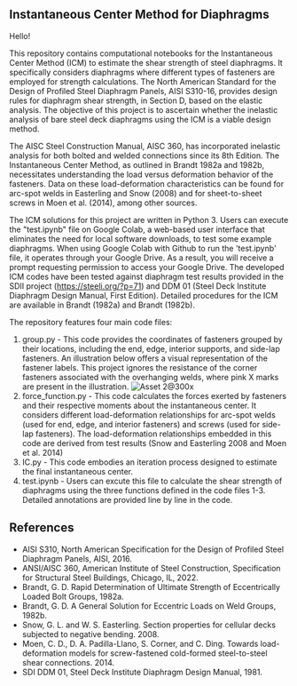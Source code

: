 ## Instantaneous Center Method for Diaphragms

Hello! 

This repository contains computational notebooks for the Instantaneous Center Method (ICM) to estimate the shear strength of steel diaphragms. It specifically considers diaphragms where different types of fasteners are employed for strength calculations. The North American Standard for the Design of Profiled Steel Diaphragm Panels, AISI S310-16, provides design rules for diaphragm shear strength, in Section D, based on the elastic analysis. The objective of this project is to ascertain whether the inelastic analysis of bare steel deck diaphragms using the ICM is a viable design method.

The AISC Steel Construction Manual, AISC 360, has incorporated inelastic analysis for both bolted and welded connections since its 8th Edition. The Instantaneous Center Method, as outlined in Brandt 1982a and 1982b, necessitates understanding the load versus deformation behavior of the fasteners. Data on these load-deformation characteristics can be found for arc-spot welds in Easterling and Snow (2008) and for sheet-to-sheet screws in Moen et al. (2014), among other sources.

The ICM solutions for this project are written in Python 3. Users can execute the "test.ipynb" file on Google Colab, a web-based user interface that eliminates the need for local software downloads, to test some example diaphragms. When using Google Colab with Github to run the 'test.ipynb' file, it operates through your Google Drive. As a result, you will receive a prompt requesting permission to access your Google Drive. The developed ICM codes have been tested against diaphragm test results provided in the SDII project (https://steeli.org/?p=71) and DDM 01 (Steel Deck Institute Diaphragm Design Manual, First Edition). Detailed procedures for the ICM are available in Brandt (1982a) and Brandt (1982b).

The repository features four main code files:
1. group.py - This code provides the coordinates of fasteners grouped by their locations, including the end, edge, interior supports, and side-lap fasteners. An illustration below offers a visual representation of the fastener labels. This project ignores the resistance of the corner fasteners associated with the overhanging welds, where pink X marks are present in the illustration. ![Asset 2@300x](https://github.com/hyeyoungkoh/Instantaneous-Center-Method-for-Diaphragms/assets/75875948/d60fb5f9-5c63-496f-8890-2660b0c0cd1c)
2. force_function.py - This code calculates the forces exerted by fasteners and their respective moments about the instantaneous center. It considers different load-deformation relationships for arc-spot welds (used for end, edge, and interior fasteners) and screws (used for side-lap fasteners). The load-deformation relationships embedded in this code are derived from test results (Snow and Easterling 2008 and Moen et al. 2014)
3. IC.py - This code embodies an iteration process designed to estimate the final instantaneous center.
4. test.ipynb - Users can excute this file to calculate the shear strength of diaphragms using the three functions defined in the code files 1-3. Detailed annotations are provided line by line in the code.

## References
- AISI S310, North American Specification for the Design of Profiled Steel Diaphragm Panels, AISI, 2016.
- ANSI/AISC 360, American Institute of Steel Construction, Specification for Structural Steel Buildings, Chicago, IL, 2022.
- Brandt, G. D. Rapid Determination of Ultimate Strength of Eccentrically Loaded Bolt Groups, 1982a.
- Brandt, G. D. A General Solution for Eccentric Loads on Weld Groups, 1982b.
- Snow, G. L. and W. S. Easterling. Section properties for cellular decks subjected to negative bending. 2008.
- Moen, C. D., D. A. Padilla-Llano, S. Corner, and C. Ding. Towards load-deformation models for screw-fastened cold-formed steel-to-steel shear connections. 2014.
- SDI DDM 01, Steel Deck Institute Diaphragm Design Manual, 1981.
